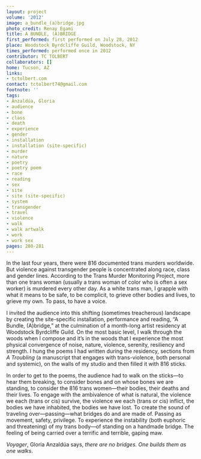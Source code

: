 ```yaml
---
layout: project
volume: '2012'
image: a_bundle_(a)bridge.jpg
photo_credit: Renay Egami
title: A BUNDLE, (A)BRIDGE
first_performed: first performed on July 28, 2012
place: Woodstock Byrdcliffe Guild, Woodstock, NY
times_performed: performed once in 2012
contributor: TC TOLBERT
collaborators: []
home: Tucson, AZ
links:
- tctolbert.com
contact: tctolbert74@gmail.com
footnote: ''
tags:
- Anzaldúa, Gloria
- audience
- bone
- class
- death
- experience
- gender
- installation
- installation (site-specific)
- murder
- nature
- poetry
- poetry poem
- race
- reading
- sex
- site
- site (site-specific)
- system
- transgender
- travel
- violence
- walk
- walk artwalk
- work
- work sex
pages: 280-281
---
```


In the last four years, there were 816 documented trans murders worldwide. But violence against transgender people is concentrated along race, class and gender lines. According to the Trans Murder Monitoring Project, more than one trans woman (usually a trans woman of color who is often a sex worker) is murdered every other day. As a white trans man, I grapple with what it means to be safe, to be complicit, to grieve other bodies and lives, to grieve my own. To pass, to have a voice.

I invited the audience into this shifting (sometimes treacherous) landscape by creating the site-specific installation, performance and reading, “A Bundle, (A)bridge,” at the culmination of a month-long artist residency at Woodstock Byrdcliffe Guild. On the most basic level, I walk through the woods when I compose and it’s in the woods that I experience the most physical convergence of noise, nature, violence, serenity, resiliency and strength. I hung the poems I had written during the residency, sections from _A Troubling_ (a manuscript that engages with trans-violence, both personal and systemic), on the walls of my studio and then filled it with 816 sticks.

In order to get to the poems, the audience had to walk on the sticks—to hear them breaking, to consider bones and on whose bones we are standing, to consider the 816 trans women—their bodies, their deaths and their lives. To engage with the ambivalence of what is natural, the violence we each (trans or cis) survive, the violence we each (trans or cis) inflict, the bodies we have inhabited, the bodies we have lost. To create the sound of traveling over—passing—what bridges do and are made of. Passing as movement, safety, privilege. To experience the instability (both euphoric and threatening) of my trans body—of standing on a handmade bridge. The feeling of being carried over a terrific and terrible, gaping maw.

_Voyager_, Gloria Anzaldúa says, _there are no bridges. One builds them as one walks_.
